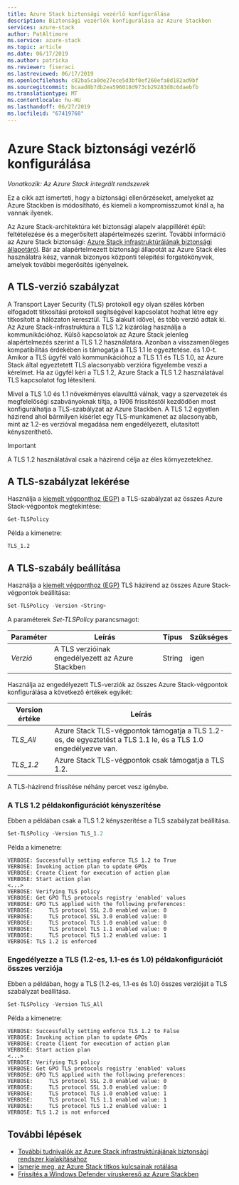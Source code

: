 ```yaml
---
title: Azure Stack biztonsági vezérlő konfigurálása
description: Biztonsági vezérlők konfigurálása az Azure Stackben
services: azure-stack
author: PatAltimore
ms.service: azure-stack
ms.topic: article
ms.date: 06/17/2019
ms.author: patricka
ms.reviewer: fiseraci
ms.lastreviewed: 06/17/2019
ms.openlocfilehash: c82ba5ca0de27ece5d3bf0ef260efa8d182ad9bf
ms.sourcegitcommit: bcaad8b7db2ea596018d973cb29283d8c6daebfb
ms.translationtype: MT
ms.contentlocale: hu-HU
ms.lasthandoff: 06/27/2019
ms.locfileid: "67419768"
---
```

# <a name="configure-azure-stack-security-controls"></a>Azure Stack biztonsági vezérlő konfigurálása

*Vonatkozik: Az Azure Stack integrált rendszerek*

Ez a cikk azt ismerteti, hogy a biztonsági ellenőrzéseket, amelyeket az Azure Stackben is módosítható, és kiemeli a kompromisszumot kínál a, ha vannak ilyenek.

Az Azure Stack-architektúra két biztonsági alapelv alappillérét épül: feltételezése és a megerősített alapértelmezés szerint. További információ az Azure Stack biztonsági: [Azure Stack infrastruktúrájának biztonsági állapotáról](azure-stack-security-foundations.md). Bár az alapértelmezett biztonsági állapotát az Azure Stack éles használatra kész, vannak bizonyos központi telepítési forgatókönyvek, amelyek további megerősítés igényelnek.

## <a name="tls-version-policy"></a>A TLS-verzió szabályzat

A Transport Layer Security (TLS) protokoll egy olyan széles körben elfogadott titkosítási protokoll segítségével kapcsolatot hozhat létre egy titkosított a hálózaton keresztül. TLS alakult idővel, és több verzió adtak ki. Az Azure Stack-infrastruktúra a TLS 1.2 kizárólag használja a kommunikációhoz. Külső kapcsolatok az Azure Stack jelenleg alapértelmezés szerint a TLS 1.2 használatára. Azonban a visszamenőleges kompatibilitás érdekében is támogatja a TLS 1.1 le egyeztetése. és 1.0-t. Amikor a TLS ügyfél való kommunikációhoz a TLS 1.1 és TLS 1.0, az Azure Stack által egyeztetett TLS alacsonyabb verzióra figyelembe veszi a kérelmet. Ha az ügyfél kéri a TLS 1.2, Azure Stack a TLS 1.2 használatával TLS kapcsolatot fog létesíteni.

Mivel a TLS 1.0 és 1.1 növekményes elavulttá válnak, vagy a szervezetek és megfelelőségi szabványoknak tiltja, a 1906 frissítéstől kezdődően most konfigurálhatja a TLS-szabályzat az Azure Stackben. A TLS 1.2 egyetlen házirend ahol bármilyen kísérlet egy TLS-munkamenet az alacsonyabb, mint az 1.2-es verzióval megadása nem engedélyezett, elutasított kényszeríthető.

> [!IMPORTANT]
> A TLS 1.2 használatával csak a házirend célja az éles környezetekhez.

## <a name="get-tls-policy"></a>A TLS-szabályzat lekérése

Használja a [kiemelt végponthoz (EGP)](azure-stack-privileged-endpoint.md) a TLS-szabályzat az összes Azure Stack-végpontok megtekintése:

```powershell
Get-TLSPolicy
```

Példa a kimenetre:

    TLS_1.2

## <a name="set-tls-policy"></a>A TLS-szabály beállítása

Használja a [kiemelt végponthoz (EGP)](azure-stack-privileged-endpoint.md) TLS házirend az összes Azure Stack-végpontok beállítása:

```powershell
Set-TLSPolicy -Version <String>
```

A paraméterek *Set-TLSPolicy* parancsmagot:

| Paraméter | Leírás | Típus | Szükséges |
|---------|---------|---------|---------|
| *Verzió* | A TLS verzióinak engedélyezett az Azure Stackben | String | igen|

Használja az engedélyezett TLS-verziók az összes Azure Stack-végpontok konfigurálása a következő értékek egyikét:

| Version értéke | Leírás |
|---------|---------|
| *TLS_All* | Azure Stack TLS-végpontok támogatja a TLS 1.2-es, de egyeztetést a TLS 1.1 le, és a TLS 1.0 engedélyezve van. |
| *TLS_1.2* | Azure Stack TLS-végpontok csak támogatja a TLS 1.2. | 

A TLS-házirend frissítése néhány percet vesz igénybe.

### <a name="enforce-tls-12-configuration-example"></a>A TLS 1.2 példakonfigurációt kényszerítése

Ebben a példában csak a TLS 1.2 kényszerítése a TLS szabályzat beállítása.

```powershell
Set-TLSPolicy -Version TLS_1.2
```

Példa a kimenetre:

    VERBOSE: Successfully setting enforce TLS 1.2 to True
    VERBOSE: Invoking action plan to update GPOs
    VERBOSE: Create Client for execution of action plan
    VERBOSE: Start action plan
    <...>
    VERBOSE: Verifying TLS policy
    VERBOSE: Get GPO TLS protocols registry 'enabled' values
    VERBOSE: GPO TLS applied with the following preferences:
    VERBOSE:     TLS protocol SSL 2.0 enabled value: 0
    VERBOSE:     TLS protocol SSL 3.0 enabled value: 0
    VERBOSE:     TLS protocol TLS 1.0 enabled value: 0
    VERBOSE:     TLS protocol TLS 1.1 enabled value: 0
    VERBOSE:     TLS protocol TLS 1.2 enabled value: 1
    VERBOSE: TLS 1.2 is enforced

### <a name="allow-all-versions-of-tls-12-11-and-10-configuration-example"></a>Engedélyezze a TLS (1.2-es, 1.1-es és 1.0) példakonfigurációt összes verziója

Ebben a példában, hogy a TLS (1.2-es, 1.1-es és 1.0) összes verzióját a TLS szabályzat beállítása.

```powershell
Set-TLSPolicy -Version TLS_All
```

Példa a kimenetre:

    VERBOSE: Successfully setting enforce TLS 1.2 to False
    VERBOSE: Invoking action plan to update GPOs
    VERBOSE: Create Client for execution of action plan
    VERBOSE: Start action plan
    <...>
    VERBOSE: Verifying TLS policy
    VERBOSE: Get GPO TLS protocols registry 'enabled' values
    VERBOSE: GPO TLS applied with the following preferences:
    VERBOSE:     TLS protocol SSL 2.0 enabled value: 0
    VERBOSE:     TLS protocol SSL 3.0 enabled value: 0
    VERBOSE:     TLS protocol TLS 1.0 enabled value: 1
    VERBOSE:     TLS protocol TLS 1.1 enabled value: 1
    VERBOSE:     TLS protocol TLS 1.2 enabled value: 1
    VERBOSE: TLS 1.2 is not enforced

## <a name="next-steps"></a>További lépések

- [További tudnivalók az Azure Stack infrastruktúrájának biztonsági rendszer kialakításához](azure-stack-security-foundations.md)
- [Ismerje meg, az Azure Stack titkos kulcsainak rotálása](azure-stack-rotate-secrets.md)
- [Frissítés a Windows Defender víruskereső az Azure Stackben](azure-stack-security-av.md)